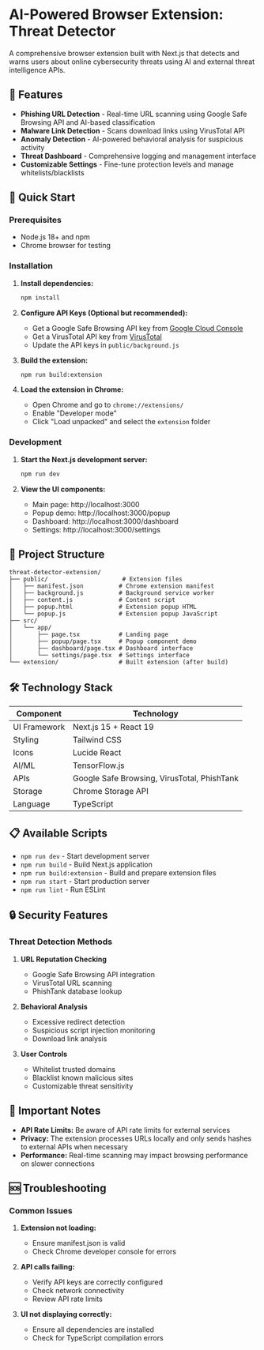 # AI-Powered Browser Extension: Threat Detector

A comprehensive browser extension built with Next.js that detects and warns users about online cybersecurity threats using AI and external threat intelligence APIs.

## 🔧 Features

- **Phishing URL Detection** - Real-time URL scanning using Google Safe Browsing API and AI-based classification
- **Malware Link Detection** - Scans download links using VirusTotal API
- **Anomaly Detection** - AI-powered behavioral analysis for suspicious activity
- **Threat Dashboard** - Comprehensive logging and management interface
- **Customizable Settings** - Fine-tune protection levels and manage whitelists/blacklists

## 🚀 Quick Start

### Prerequisites

- Node.js 18+ and npm
- Chrome browser for testing

### Installation

1. **Install dependencies:**
   ```bash
   npm install
   ```

2. **Configure API Keys (Optional but recommended):**
   - Get a Google Safe Browsing API key from [Google Cloud Console](https://console.cloud.google.com/)
   - Get a VirusTotal API key from [VirusTotal](https://www.virustotal.com/gui/join-us)
   - Update the API keys in `public/background.js`

3. **Build the extension:**
   ```bash
   npm run build:extension
   ```

4. **Load the extension in Chrome:**
   - Open Chrome and go to `chrome://extensions/`
   - Enable "Developer mode"
   - Click "Load unpacked" and select the `extension` folder

### Development

1. **Start the Next.js development server:**
   ```bash
   npm run dev
   ```

2. **View the UI components:**
   - Main page: http://localhost:3000
   - Popup demo: http://localhost:3000/popup
   - Dashboard: http://localhost:3000/dashboard
   - Settings: http://localhost:3000/settings

## 📁 Project Structure

```
threat-detector-extension/
├── public/                     # Extension files
│   ├── manifest.json          # Chrome extension manifest
│   ├── background.js          # Background service worker
│   ├── content.js             # Content script
│   ├── popup.html             # Extension popup HTML
│   └── popup.js               # Extension popup JavaScript
├── src/
│   └── app/
│       ├── page.tsx           # Landing page
│       ├── popup/page.tsx     # Popup component demo
│       ├── dashboard/page.tsx # Dashboard interface
│       └── settings/page.tsx  # Settings interface
└── extension/                 # Built extension (after build)
```

## 🛠️ Technology Stack

| Component | Technology |
|-----------|------------|
| UI Framework | Next.js 15 + React 19 |
| Styling | Tailwind CSS |
| Icons | Lucide React |
| AI/ML | TensorFlow.js |
| APIs | Google Safe Browsing, VirusTotal, PhishTank |
| Storage | Chrome Storage API |
| Language | TypeScript |

## 📋 Available Scripts

- `npm run dev` - Start development server
- `npm run build` - Build Next.js application
- `npm run build:extension` - Build and prepare extension files
- `npm run start` - Start production server
- `npm run lint` - Run ESLint

## 🔒 Security Features

### Threat Detection Methods

1. **URL Reputation Checking**
   - Google Safe Browsing API integration
   - VirusTotal URL scanning
   - PhishTank database lookup

2. **Behavioral Analysis**
   - Excessive redirect detection
   - Suspicious script injection monitoring
   - Download link analysis

3. **User Controls**
   - Whitelist trusted domains
   - Blacklist known malicious sites
   - Customizable threat sensitivity

## 🚨 Important Notes

- **API Rate Limits:** Be aware of API rate limits for external services
- **Privacy:** The extension processes URLs locally and only sends hashes to external APIs when necessary
- **Performance:** Real-time scanning may impact browsing performance on slower connections

## 🆘 Troubleshooting

### Common Issues

1. **Extension not loading:**
   - Ensure manifest.json is valid
   - Check Chrome developer console for errors

2. **API calls failing:**
   - Verify API keys are correctly configured
   - Check network connectivity
   - Review API rate limits

3. **UI not displaying correctly:**
   - Ensure all dependencies are installed
   - Check for TypeScript compilation errors
